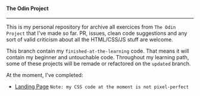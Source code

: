 #### The Odin Project
---

This is my personal repository for archive all exercices from ``The Odin Project`` that I've made so far. PR, issues, clean code suggestions and any sort of valid criticism about all the HTML/CSS/JS stuff are welcome. 

This branch contain my ``finished-at-the-learning`` code. That means it will contain my beginner and untouchable code. Throughout my learning path, some of these projects will be remade or refactored on the ``updated`` branch.

At the moment, I've completed:

- [Landing Page](https://www.theodinproject.com/lessons/foundations-landing-page) 
``Note: my CSS code at the moment is not pixel-perfect``

